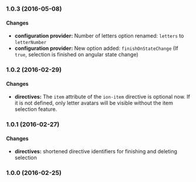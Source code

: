### 1.0.3 (2016-05-08)

#### Changes

* **configuration provider:** Number of letters option renamed: `letters` to `letterNumber`
* **configuration provider:** New option added: `finishOnStateChange` (If `true`, selection is finished on angular state change)

### 1.0.2 (2016-02-29)

#### Changes

* **directives:** The `item` attribute of the `ion-item` directive is optional now. If it is not defined, only letter avatars will be visible without the item selection feature.

### 1.0.1 (2016-02-27)

#### Changes

* **directives:** shortened directive identifiers for finishing and deleting selection 

### 1.0.0 (2016-02-25)



